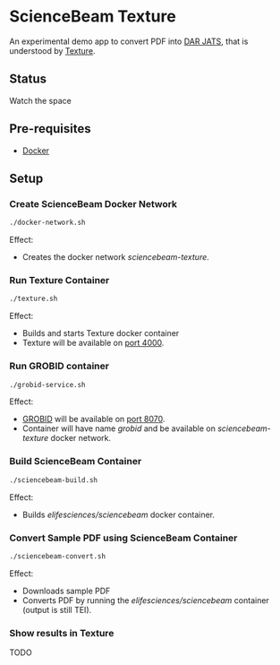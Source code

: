 # ScienceBeam Texture

An experimental demo app to convert PDF into [DAR JATS](https://github.com/substance/dar), that is understood by [Texture](https://github.com/substance/texture).

## Status

Watch the space

## Pre-requisites

* [Docker](https://www.docker.com/)

## Setup

### Create ScienceBeam Docker Network

```bash
./docker-network.sh
```

Effect:

* Creates the docker network _sciencebeam-texture_.

### Run Texture Container

```bash
./texture.sh
```

Effect:

* Builds and starts Texture docker container
* Texture will be available on [port 4000](http://localhost:4000/).

### Run GROBID container

```bash
./grobid-service.sh
```

Effect:

* [GROBID](grobid.readthedocs.io) will be available on [port 8070](http://localhost:8070/).
* Container will have name _grobid_ and be available on _sciencebeam-texture_ docker network.

### Build ScienceBeam Container

```bash
./sciencebeam-build.sh
```

Effect:

* Builds _elifesciences/sciencebeam_ docker container.

### Convert Sample PDF using ScienceBeam Container

```bash
./sciencebeam-convert.sh
```

Effect:

* Downloads sample PDF
* Converts PDF by running the _elifesciences/sciencebeam_ container (output is still TEI).

### Show results in Texture

TODO
